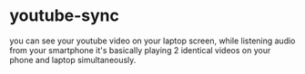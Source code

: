 # youtube-sync
you can see your youtube video on your laptop screen, while listening audio from your smartphone
it's basically playing 2 identical videos on your phone and laptop simultaneously.

